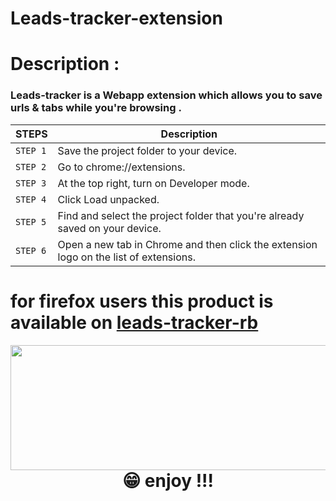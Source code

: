 # Leads-tracker-extension

# Description :

### Leads-tracker is a Webapp extension which allows you to save urls & tabs while you're browsing .
| STEPS  | Description|
|------------|---------------------------------|
|```STEP 1```|Save the project folder to your device. |
|```STEP 2```|Go to chrome://extensions. |
|```STEP 3```|At the top right, turn on Developer mode. |
|```STEP 4```|Click Load unpacked. |
|```STEP 5```|Find and select the project folder that you're already saved on your device. |
|```STEP 6```|Open a new tab in Chrome and then click the extension logo on the list of extensions. |



# for firefox users this product is available on [leads-tracker-rb](https://addons.mozilla.org/en-US/firefox/addon/leads-tracker-rb/)

  
   <img align="left" width="600" height="200" src="[https://www.python.org/python-.png](https://user-images.githubusercontent.com/92509001/177959733-e87af1b2-daa3-4086-a408-354bcbe65216.png)">

<h1>
  <p align="center">😁 enjoy !!!
  </p>
</h1>

